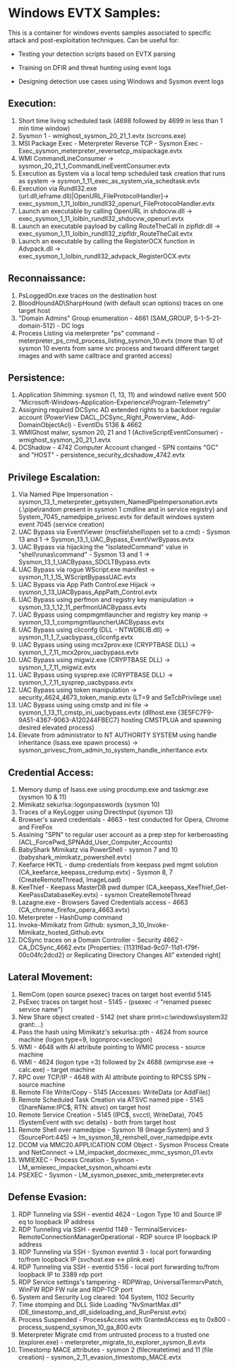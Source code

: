# Windows EVTX Samples:

This is a container for windows events samples associated to specific attack and post-exploitation techniques. 
Can be useful for:

- Testing your detection scripts based on EVTX parsing

- Training on DFIR and threat hunting using event logs

- Designing detection use cases using Windows and Sysmon event logs

## Execution:
1. Short time living scheduled task (4698 followed by 4699 in less than 1 min time window)
2. Sysmon 1 - wmighost_sysmon_20_21_1.evtx (scrcons.exe)
3. MSI Package Exec - Meterpreter Reverse TCP - Sysmon Exec - Exec_sysmon_meterpreter_reversetcp_msipackage.evtx
4. WMI CommandLineConsumer -> sysmon_20_21_1_CommandLineEventConsumer.evtx
5. Execution as System via a local temp scheduled task creation that runs as system -> sysmon_1_11_exec_as_system_via_schedtask.evtx
6. Execution via Rundll32.exe (url.dll,ieframe.dll)|OpenURL,FileProtocolHandler]-> exec_sysmon_1_11_lolbin_rundll32_openurl_FileProtocolHandler.evtx
7. Launch an executable by calling OpenURL in shdocvw.dll -> exec_sysmon_1_11_lolbin_rundll32_shdocvw_openurl.evtx
8. Launch an executable payload by calling RouteTheCall in zipfldr.dll -> exec_sysmon_1_11_lolbin_rundll32_zipfldr_RouteTheCall.evtx
9. Launch an executable by calling the RegisterOCX function in Advpack.dll -> exec_sysmon_1_lolbin_rundll32_advpack_RegisterOCX.evtx

## Reconnaissance:
1. PsLoggedOn.exe traces on the destination host
2. BloodHoundAD\SharpHound (with default scan options) traces on one target host
3. "Domain Admins" Group enumeration - 4661 (SAM_GROUP, S-1-5-21-domain-512) - DC logs
4. Process Listing via meterpreter "ps" command - meterpreter_ps_cmd_process_listing_sysmon_10.evtx (more than 10 of sysmon 10 events from same src process and twoard different target images and with same calltrace and granted access)

## Persistence:
1. Application Shimming: sysmon (1, 13, 11) and windowd native event 500 "Microsoft-Windows-Application-Experience\Program-Telemetry"
2. Assigning required DCSync AD extended rights to a backdoor regular account (PowerView DACL_DCSync_Right_Powerview_ Add-DomainObjectAcl) - EventIDs 5136 & 4662
3. WMIGhost malwr, sysmon 20, 21 and 1 (ActiveScriptEventConsumer) - wmighost_sysmon_20_21_1.evtx
4. DCShadow - 4742 Computer Account changed - SPN contains "GC\" and "HOST\" - persistence_security_dcshadow_4742.evtx

## Privilege Escalation:
1. Via Named Pipe Impersonation - sysmon_13_1_meterpreter_getsystem_NamedPipeImpersonation.evtx (.\\pipe\random present in sysmon 1 cmdline and in service registry) and System_7045_namedpipe_privesc.evtx for default windows system event 7045 (service creation)
2. UAC Bypass via EventViewer (mscfile\shell\open set to a cmd) - Sysmon 13 and 1 -> Sysmon_13_1_UAC_Bypass_EventVwrBypass.evtx
3. UAC Bypass via hijacking the "IsolatedCommand" value in "shell\runas\command" - Sysmon 13 and 1 -> Sysmon_13_1_UACBypass_SDCLTBypass.evtx
4. UAC Bypass via rogue WScript.exe manifest -> sysmon_11_1_15_WScriptBypassUAC.evtx
5. UAC Bypass via App Path Control.exe Hijack -> sysmon_1_13_UACBypass_AppPath_Control.evtx
6. UAC Bypass using perfmon and registry key manipulation -> sysmon_13_1_12_11_perfmonUACBypass.evtx
7. UAC Bypass using compmgmtlauncher and registry key manip -> sysmon_13_1_compmgmtlauncherUACBypass.evtx
8. UAC Bypass using cliconfg (DLL - NTWDBLIB.dll) -> sysmon_11_1_7_uacbypass_cliconfg.evtx
9. UAC Bypass using using mcx2prov.exe (CRYPTBASE DLL) -> sysmon_1_7_11_mcx2prov_uacbypass.evtx
10. UAC Bypass using migwiz.exe (CRYPTBASE DLL) -> sysmon_1_7_11_migwiz.evtx
11. UAC Bypass using sysprep.exe (CRYPTBASE DLL) -> sysmon_1_7_11_sysprep_uacbypass.evtx
12. UAC Bypass using token manipulation -> security_4624_4673_token_manip.evtx (LT=9 and SeTcbPrivilege use)
13. UAC Bypass using using cmstp and ini file -> sysmon_1_13_11_cmstp_ini_uacbypass.evtx (dllhost.exe {3E5FC7F9-9A51-4367-9063-A120244FBEC7} hosting CMSTPLUA and spawning desired elevated process)
14. Elevate from administrator to NT AUTHORITY SYSTEM using handle inheritance (lsass.exe spawn process) -> sysmon_privesc_from_admin_to_system_handle_inheritance.evtx

## Credential Access:
1. Memory dump of lsass.exe using procdump.exe and taskmgr.exe (sysmon 10 & 11)
2. Mimikatz sekurlsa::logonpasswords (sysmon 10)
3. Traces of a KeyLogger using DirectInput (sysmon 13)
4. Browser's saved credentials - 4663 - test conducted for Opera, Chrome and FireFox
5. Assining "SPN" to regular user account as a prep step for kerberoasting (ACL_ForcePwd_SPNAdd_User_Computer_Accounts)
6. BabyShark Mimikatz via PowerShell - sysmon 7 and 10 (babyshark_mimikatz_powershell.evtx)
7. Keefarce HKTL - dump credentials from keepass pwd mgmt solution (CA_keefarce_keepass_credump.evtx) - Sysmon 8, 7 (CreateRemoteThread, ImageLoad)
8. KeeThief - Keepass MasterDB pwd dumper (CA_keepass_KeeThief_Get-KeePassDatabaseKey.evtx) - sysmon CreateRemoteThread 
9. Lazagne.exe - Browsers Saved Credentials access - 4663 (CA_chrome_firefox_opera_4663.evtx) 
10. Meterpreter - HashDump command
11. Invoke-Mimikatz from Github: sysmon_3_10_Invoke-Mimikatz_hosted_Github.evtx
12. DCSync traces on a Domain Controller - Security 4662 - CA_DCSync_4662.evtx [Properties: {1131f6ad-9c07-11d1-f79f-00c04fc2dcd2}
or Replicating Directory Changes All” extended right]
## Lateral Movement:
1. RemCom (open source psexec) traces on target host eventid 5145
2. PsExec traces on target host - 5145 - (psexec -r "renamed psexec service name")
3. New Share object created - 5142 (net share print=c:\windows\system32 grant:...) 
4. Pass the hash using Mimikatz's sekurlsa::pth - 4624 from source machine (logon type=9, logonproc=seclogon)
5. WMI - 4648 with AI attribute pointing to WMIC process - source machine
6. WMI - 4624 (logon type =3) followed by 2x 4688 (wmiprvse.exe -> calc.exe) - target machine 
7. RPC over TCP/IP - 4648 with AI attribute pointing to RPCSS SPN - source machine
8. Remote File Write/Copy - 5145 [Accesses: WriteData (or AddFile)]
9. Remote Scheduled Task Creation via ATSVC named pipe - 5145 (ShareName:IPC$, RTN: atsvc) on target host
10. Remote Service Creation - 5145 (IPC$, svcctl, WriteData), 7045 (SystemEvent with svc details) - both from target host
11. Remote Shell over namedpipe - Sysmon 18 (Image:System) and 3 (SourcePort:445) -> lm_sysmon_18_remshell_over_namedpipe.evtx 
12. DCOM via MMC20.APPLICATION COM Object - Sysmon Process Create and NetConnect -> LM_impacket_docmexec_mmc_sysmon_01.evtx
13. WMIEXEC - Process Creation - Sysmon - LM_wmiexec_impacket_sysmon_whoami.evtx
14. PSEXEC - Sysmon - LM_sysmon_psexec_smb_meterpreter.evtx

## Defense Evasion:
1. RDP Tunneling via SSH - eventid 4624 - Logon Type 10 and Source IP eq to loopback IP address
2. RDP Tunneling via SSH - eventid 1149 - TerminalServices-RemoteConnectionManagerOperational - RDP source IP loopback IP address
3. RDP Tunneling via SSH - Sysmon eventid 3 - local port forwarding to/from loopback IP (svchost.exe <-> plink.exe)
4. RDP Tunneling via SSH - eventid 5156 - local port forwarding to/from loopback IP to 3389 rdp port
5. RDP Service settings's tampering - RDPWrap, UniversalTermsrvPatch, WinFW RDP FW rule and RDP-TCP port
6. System and Security Log cleared: 104 System, 1102 Security
7. Time stomping and DLL Side Loading "NvSmartMax.dll" (DE_timestomp_and_dll_sideloading_and_RunPersist.evtx)
8. Process Suspended - ProcessAccess with GrantedAccess eq to 0x800 - process_suspend_sysmon_10_ga_800.evtx
9. Meterpreter Migrate cmd from untrusted process to a trusted one (explorer.exe) - meterpreter_migrate_to_explorer_sysmon_8.evtx
10. Timestomp MACE attributes - sysmon 2 (filecreatetime) and 11 (file creation) - sysmon_2_11_evasion_timestomp_MACE.evtx
